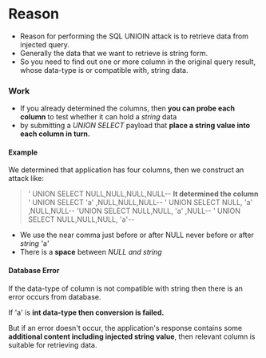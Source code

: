 # Reason
* Reason for performing the SQL UNIOIN attack is to retrieve data from injected query.
* Generally the data that we want to retrieve is string form.
* So you need to find out one or more column in the original query result, whose data-type is or compatible with, string data.

### Work

* If you already determined the columns, then **you can probe each column** to test whether it can hold a *string* data
* by submitting a *UNION SELECT* payload that **place a string value into each column in turn.**


#### Example

We determined that application has four columns, then we construct an attack like:

>' UNION SELECT NULL,NULL,NULL,NULL--     **It determined the column**
>' UNION SELECT 'a' ,NULL,NULL,NULL--
>' UNION SELECT NULL, 'a' ,NULL,NULL--
>'UNION SELECT NULL,NULL, 'a' ,NULL--
>' UNION SELECT NULL,NULL,NULL, 'a'--
>

* We use the near comma just before or after NULL never before or after *string* 'a'
* There is a **space** between *NULL and string*


#### Database Error

If the data-type of column is not compatible with string then there is an error occurs from database.

If 'a' is **int data-type then conversion is failed.**

But if an error doesn't occur, the application's response contains some **additional content including injected string value**, then relevant column is suitable for retrieving data.

